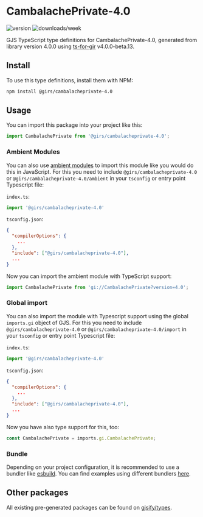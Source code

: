 
# CambalachePrivate-4.0

![version](https://img.shields.io/npm/v/@girs/cambalacheprivate-4.0)
![downloads/week](https://img.shields.io/npm/dw/@girs/cambalacheprivate-4.0)


GJS TypeScript type definitions for CambalachePrivate-4.0, generated from library version 4.0.0 using [ts-for-gir](https://github.com/gjsify/ts-for-gir) v4.0.0-beta.13.


## Install

To use this type definitions, install them with NPM:
```bash
npm install @girs/cambalacheprivate-4.0
```

## Usage

You can import this package into your project like this:
```ts
import CambalachePrivate from '@girs/cambalacheprivate-4.0';
```

### Ambient Modules

You can also use [ambient modules](https://github.com/gjsify/ts-for-gir/tree/main/packages/cli#ambient-modules) to import this module like you would do this in JavaScript.
For this you need to include `@girs/cambalacheprivate-4.0` or `@girs/cambalacheprivate-4.0/ambient` in your `tsconfig` or entry point Typescript file:

`index.ts`:
```ts
import '@girs/cambalacheprivate-4.0'
```

`tsconfig.json`:
```json
{
  "compilerOptions": {
    ...
  },
  "include": ["@girs/cambalacheprivate-4.0"],
  ...
}
```

Now you can import the ambient module with TypeScript support: 

```ts
import CambalachePrivate from 'gi://CambalachePrivate?version=4.0';
```

### Global import

You can also import the module with Typescript support using the global `imports.gi` object of GJS.
For this you need to include `@girs/cambalacheprivate-4.0` or `@girs/cambalacheprivate-4.0/import` in your `tsconfig` or entry point Typescript file:

`index.ts`:
```ts
import '@girs/cambalacheprivate-4.0'
```

`tsconfig.json`:
```json
{
  "compilerOptions": {
    ...
  },
  "include": ["@girs/cambalacheprivate-4.0"],
  ...
}
```

Now you have also type support for this, too:

```ts
const CambalachePrivate = imports.gi.CambalachePrivate;
```

### Bundle

Depending on your project configuration, it is recommended to use a bundler like [esbuild](https://esbuild.github.io/). You can find examples using different bundlers [here](https://github.com/gjsify/ts-for-gir/tree/main/examples).

## Other packages

All existing pre-generated packages can be found on [gjsify/types](https://github.com/gjsify/types).

